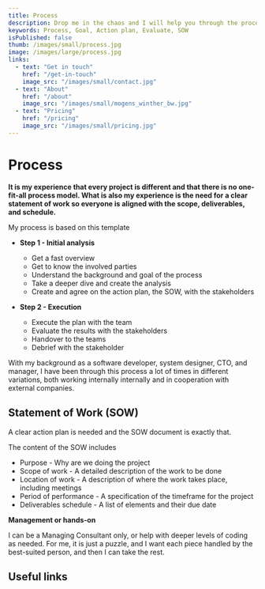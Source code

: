 ```yaml
---
title: Process
description: Drop me in the chaos and I will help you through the process
keywords: Process, Goal, Action plan, Evaluate, SOW
isPublished: false
thumb: /images/small/process.jpg
image: /images/large/process.jpg
links:
  - text: "Get in touch"
    href: "/get-in-touch"
    image_src: "/images/small/contact.jpg"
  - text: "About"
    href: "/about"
    image_src: "/images/small/mogens_winther_bw.jpg"
  - text: "Pricing"
    href: "/pricing"
    image_src: "/images/small/pricing.jpg"
---
```

# Process

**It is my experience that every project is different and that there is no one-fit-all process model. What is also my experience is the need for a clear statement of work so everyone is aligned with the scope, deliverables, and schedule.**

My process is based on this template

- **Step 1 - Initial analysis**
    - Get a fast overview
    - Get to know the involved parties
    - Understand the background and goal of the process
    - Take a deeper dive and create the analysis
    - Create and agree on the action plan, the SOW, with the stakeholders

- **Step 2 - Execution**
    - Execute the plan with the team
    - Evaluate the results with the stakeholders
    - Handover to the teams
    - Debrief with the stakeholder

With my background as a software developer, system designer, CTO, and manager, I have been through this process a lot of times in different variations, both working internally internally and in cooperation with external companies.

## Statement of Work (SOW)
A clear action plan is needed and the SOW document is exactly that.

The content of the SOW includes
- Purpose - Why are we doing the project
- Scope of work - A detailed description of the work to be done
- Location of work - A description of where the work takes place, including meetings
- Period of performance - A specification of the timeframe for the project
- Deliverables schedule - A list of elements and their due date

**Management or hands-on**

I can be a Managing Consultant only, or help with deeper levels of coding as needed. For me, it is just a puzzle, and I want each piece handled by the best-suited person, and then I can take the rest.

## Useful links